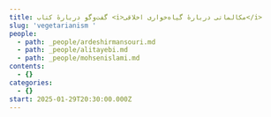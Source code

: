 ```yaml
---
title: گفت‌وگو دربارهٔ کتاب <i>مکالماتی دربارهٔ گیاه‌خواری اخلاقی</i>
slug: 'vegetarianism '
people:
  - path: _people/ardeshirmansouri.md
  - path: _people/alitayebi.md
  - path: _people/mohsenislami.md
contents:
  - {}
categories:
  - {}
start: 2025-01-29T20:30:00.000Z
---
```



